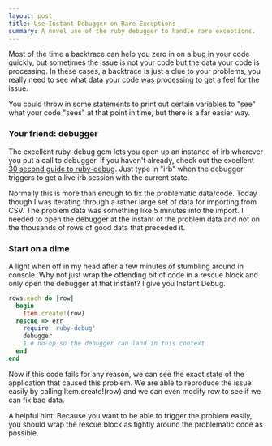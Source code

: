 ```yaml
---
layout: post
title: Use Instant Debugger on Rare Exceptions
summary: A novel use of the ruby debugger to handle rare exceptions.
---
```

Most of the time a backtrace can help you zero in on a bug in your code quickly, but sometimes the issue is not your code but the data your code is processing. In these cases, a backtrace is just a clue to your problems, you really need to see what data your code was processing to get a feel for the issue.

You could throw in some statements to print out certain variables to "see" what your code "sees" at that point in time, but there is a far easier way.

### Your friend: debugger

The excellent ruby-debug gem lets you open up an instance of irb wherever you put a call to debugger. If you haven't already, check out the excellent <a href="http://pivotallabs.com/users/chad/blog/articles/366-ruby-debug-in-30-seconds-we-don-t-need-no-stinkin-gui-">30 second guide to ruby-debug</a>. Just type in "irb" when the debugger triggers to get a live irb session with the current state.

Normally this is more than enough to fix the problematic data/code. Today though I was iterating through a rather large set of data for importing from CSV. The problem data was something like 5 minutes into the import. I needed to open the debugger at the instant of the problem data and not on the thousands of rows of good data that preceded it.

### Start on a dime

A light when off in my head after a few minutes of stumbling around in console. Why not just wrap the offending bit of code in a rescue block and only open the debugger at that instant? I give you Instant Debug.

```ruby
rows.each do |row|
  begin
    Item.create!(row)
  rescue => err
    require 'ruby-debug'
    debugger
    1 # no-op so the debugger can land in this context
  end
end
```

Now if this code fails for any reason, we can see the exact state of the application that caused this problem. We are able to reproduce the issue easily by calling Item.create!(row) and we can even modify row to see if we can fix bad data.

A helpful hint: Because you want to be able to trigger the problem easily, you should wrap the rescue block as tightly around the problematic code as possible.
